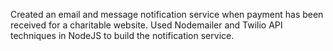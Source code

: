 Created an email and message notification service when payment has been received for a charitable website. Used Nodemailer and Twilio API techniques in NodeJS to build the notification service.
